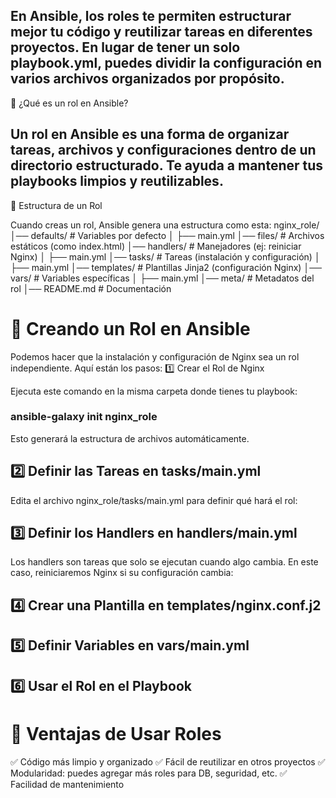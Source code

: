## En Ansible, los roles te permiten estructurar mejor tu código y reutilizar tareas en diferentes proyectos. En lugar de tener un solo playbook.yml, puedes dividir la configuración en varios archivos organizados por propósito.

🔹 ¿Qué es un rol en Ansible?

## Un rol en Ansible es una forma de organizar tareas, archivos y configuraciones dentro de un directorio estructurado. Te ayuda a mantener tus playbooks limpios y reutilizables.
📂 Estructura de un Rol

Cuando creas un rol, Ansible genera una estructura como esta:
nginx_role/
│── defaults/         # Variables por defecto
│   ├── main.yml
│── files/            # Archivos estáticos (como index.html)
│── handlers/         # Manejadores (ej: reiniciar Nginx)
│   ├── main.yml
│── tasks/            # Tareas (instalación y configuración)
│   ├── main.yml
│── templates/        # Plantillas Jinja2 (configuración Nginx)
│── vars/             # Variables específicas
│   ├── main.yml
│── meta/             # Metadatos del rol
│── README.md         # Documentación


# 🔹 Creando un Rol en Ansible
Podemos hacer que la instalación y configuración de Nginx sea un rol independiente. Aquí están los pasos:
1️⃣ Crear el Rol de Nginx

Ejecuta este comando en la misma carpeta donde tienes tu playbook:
### ansible-galaxy init nginx_role

Esto generará la estructura de archivos automáticamente.

## 2️⃣ Definir las Tareas en tasks/main.yml

Edita el archivo nginx_role/tasks/main.yml para definir qué hará el rol:

## 3️⃣ Definir los Handlers en handlers/main.yml

Los handlers son tareas que solo se ejecutan cuando algo cambia. En este caso, reiniciaremos Nginx si su configuración cambia:

## 4️⃣ Crear una Plantilla en templates/nginx.conf.j2

## 5️⃣ Definir Variables en vars/main.yml

## 6️⃣ Usar el Rol en el Playbook

# 🔹 Ventajas de Usar Roles

✅ Código más limpio y organizado
✅ Fácil de reutilizar en otros proyectos
✅ Modularidad: puedes agregar más roles para DB, seguridad, etc.
✅ Facilidad de mantenimiento
